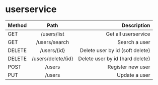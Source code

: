 # userservice


| Method    |   Path    			| 		 Description 				|
| :---      |     :---:     		|          ---: 					|
|GET		| /users/list			|	Get all userservice             |
|GET		| /users/search			|	Search a user        			| 
|DELETE		| /users/{id}			|	Delete user by id (soft delete) |
|DELETE		| /users/delete/{id}	|	Delete user by id (hard delete) |
|POST		| /users				|	Register new user               |
|PUT		| /users				|	Update a user                   |

